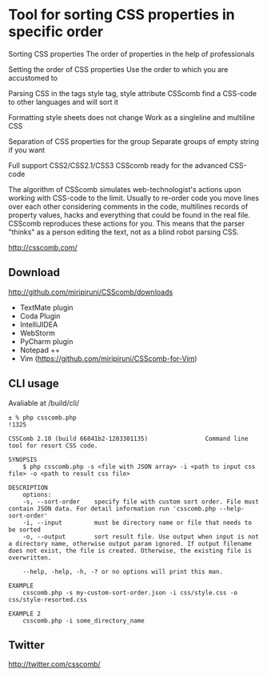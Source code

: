 # Tool for sorting CSS properties in specific order

Sorting CSS properties
The order of properties in the help of professionals

Setting the order of CSS properties
Use the order to which you are accustomed to

Parsing CSS in the tags style tag, style attribute
CSScomb find a CSS-code to other languages and will sort it

Formatting style sheets does not change
Work as a singleline and multiline CSS

Separation of CSS properties for the group
Separate groups of empty string if you want

Full support CSS2/CSS2.1/CSS3
CSScomb ready for the advanced CSS-code

The algorithm of CSScomb simulates web-technologist's actions upon working with CSS-code to the limit. Usually to re-order code you move lines over each other considering comments in the code, multilines records of property values, hacks and everything that could be found in the real file. CSScomb reproduces these actions for you. This means that the parser "thinks" as a person editing the text, not as a blind robot parsing CSS.

http://csscomb.com/


Download
--------

http://github.com/miripiruni/CSScomb/downloads

 * TextMate plugin
 * Coda Plugin
 * IntelliJIDEA
 * WebStorm
 * PyCharm plugin
 * Notepad ++
 * Vim (https://github.com/miripiruni/CSScomb-for-Vim)

CLI usage
---

Avaliable at /build/cli/


```
± % php csscomb.php                                                                                                                                                                                   !1325

CSSComb 2.10 (build 66841b2-1203301135)                Command line tool for resort CSS code.

SYNOPSIS
    $ php csscomb.php -s <file with JSON array> -i <path to input css file> -o <path to result css file>

DESCRIPTION
    options:
    -s, --sort-order    specify file with custom sort order. File must contain JSON data. For detail information run 'csscomb.php --help-sort-order'
    -i, --input         must be directory name or file that needs to be sorted
    -o, --output        sort result file. Use output when input is not a directory name, otherwise output param ignored. If output filename does not exist, the file is created. Otherwise, the existing file is overwritten.

    --help, -help, -h, -? or no options will print this man.

EXAMPLE
    csscomb.php -s my-custom-sort-order.json -i css/style.css -o css/style-resorted.css

EXAMPLE 2
    csscomb.php -i some_directory_name
```

Twitter
-------
http://twitter.com/csscomb/
